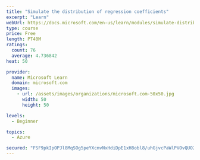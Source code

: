 ```yaml
---
title: "Simulate the distribution of regression coefficients"
excerpt: "Learn"
webUrl: https://docs.microsoft.com/en-us/learn/modules/simulate-distribution-regression-coefficients/
type: course
price: Free
length: PT40M
ratings:
  count: 76
  average: 4.736842
heat: 50

provider:
  name: Microsoft Learn
  domain: microsoft.com
  images:
    - url: /assets/images/organizations/microsoft.com-50x50.jpg
      width: 50
      height: 50

levels:
  - Beginner

topics:
  - Azure

secured: "FSF9pkIpOPJl8MqSOg5peYXcmvNxHdiDpE1xH8obl8/uhGjvcPaWlPVOvQUO2yJzKh6ldXP2wnqR4QEYlA1q1gh9cwQv+zpDpnssagJGpQTs31SwZUMFiyumVCVHHRCIU+WTbrJ8whPnmfVUQ4KwyF0HpUUopSBAh1mi2B2uWmIDTFTphicvOxGAd7Po8i/Nwg4YSoY4vEk53SZzdn9fH7ZpHG+FLAN6lvWyvkfwqgY9t8/MYed/F/yZfxv6ocGBWJ4ukmoBC7gfFUsu9D1eaH2IJnM9ThmKVjMMRaSphbkRKGrMjpMXLkWpl9wDRFZ3Hlmbybu9E8/kqJwZk7ntCfVyPsXsWWIqROjVgvMZVz/NykZ7OpK0/0lySn5+dR2nO1jW5SOiLc3V8wx1Tzlw+txUp6n8WqqfhdZRaQQEz/g=;ELnMSuA+r3CIQo9RGYEAtw=="
---
```


